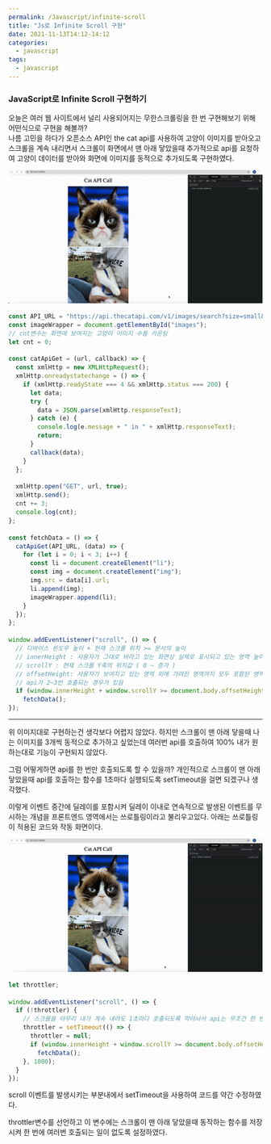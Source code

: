 ```yaml
---
permalink: /Javascript/infinite-scroll
title: "Js로 Infinite Scroll 구현"
date: 2021-11-13T14:12-14:12
categories:
  - javascript
tags:
  - javascript
---
```


### JavaScript로 Infinite Scroll 구현하기

오늘은 여러 웹 사이트에서 널리 사용되어지는 무한스크롤링을 한 번 구현해보기 위해 어떤식으로 구현을 해볼까?  
나름 고민을 하다가 오픈소스 API인 the cat api를 사용하여 고양이 이미지를 받아오고 스크롤을 계속 내리면서 스크롤이 화면에서 맨 아래 닿았을때 추가적으로 api를 요청하여 고양이 데이터를 받아와 화면에 이미지를 동적으로 추가되도록 구현하였다.

![infiniteScroll](/assets/image/infinite/infiniteScroll.gif)

```javascript
const API_URL = "https://api.thecatapi.com/v1/images/search?size=small&limit=3";
const imageWrapper = document.getElementById("images");
// cnt변수는 화면에 보여지는 고양이 이미지 수를 카운팅
let cnt = 0;

const catApiGet = (url, callback) => {
  const xmlHttp = new XMLHttpRequest();
  xmlHttp.onreadystatechange = () => {
    if (xmlHttp.readyState === 4 && xmlHttp.status === 200) {
      let data;
      try {
        data = JSON.parse(xmlHttp.responseText);
      } catch (e) {
        console.log(e.message + " in " + xmlHttp.responseText);
        return;
      }
      callback(data);
    }
  };

  xmlHttp.open("GET", url, true);
  xmlHttp.send();
  cnt += 3;
  console.log(cnt);
};

const fetchData = () => {
  catApiGet(API_URL, (data) => {
    for (let i = 0; i < 3; i++) {
      const li = document.createElement("li");
      const img = document.createElement("img");
      img.src = data[i].url;
      li.append(img);
      imageWrapper.append(li);
    }
  });
};

window.addEventListener("scroll", () => {
  // 디바이스 윈도우 높이 + 현재 스크롤 위치 >= 문서의 높이
  // innerHeight : 사용자가 그대로 바라고 있는 화면상 실제로 표시되고 있는 영역 높이
  // scrollY : 현재 스크롤 Y축의 위치값 ( 0 ~ 증가 )
  // offsetHeight: 사용자가 보여지고 있는 영역 외에 가려진 영역까지 모두 포함된 영역(스크롤을 내린만큼 위의 포함된 영역)
  // api가 2~3번 호출되는 경우가 있음
  if (window.innerHeight + window.scrollY >= document.body.offsetHeight)
    fetchData();
});
```

---

위 이미지대로 구현하는건 생각보다 어렵지 않았다. 하지만 스크롤이 맨 아래 닿을때 나는 이미지를 3개씩 동적으로 추가하고 싶었는데 여러번 api를 호출하여 100% 내가 원하는대로 기능이 구현되지 않았다.

그럼 어떻게하면 api를 한 번만 호출되도록 할 수 있을까? 개인적으로 스크롤이 맨 아래 닿았을때 api를 호출하는 함수를 1초마다 실행되도록 setTimeout을 걸면 되겠구나 생각했다.

이렇게 이벤트 중간에 딜레이를 포함시켜 딜레이 이내로 연속적으로 발생된 이벤트를 무시하는 개념을 프론트엔드 영역에서는 쓰로틀링이라고 불리우고있다. 아래는 쓰로틀링이 적용된 코드와 작동 화면이다.

![infiniteScroll](/assets/image/infinite/throttling.gif)

```javascript
let throttler;

window.addEventListener("scroll", () => {
  if (!throttler) {
    // 스크롤을 아무리 내가 계속 내려도 1초마다 호출되도록 막아놔서 api는 무조건 한 번만 호출
    throttler = setTimeout(() => {
      throttler = null;
      if (window.innerHeight + window.scrollY >= document.body.offsetHeight)
        fetchData();
    }, 1000);
  }
});
```

scroll 이벤트를 발생시키는 부분내에서 setTimeout을 사용하여 코드를 약간 수정하였다.

throttler변수를 선언하고 이 변수에는 스크롤이 맨 아래 닿았을때 동작하는 함수를 저장시켜 한 번에 여러번 호출되는 일이 없도록 설정하였다.
